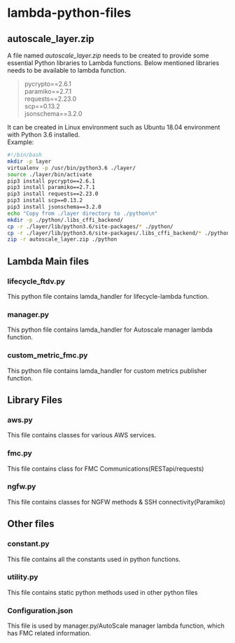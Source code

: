 # lambda-python-files

## autoscale_layer.zip 

A file named *autoscale_layer.zip* needs to be created to provide some essential Python libraries to Lambda functions.
Below mentioned libraries needs to be available to lambda function. 

>   pycrypto==2.6.1 <br>
    paramiko==2.7.1 <br>
    requests==2.23.0 <br>
    scp==0.13.2 <br>
    jsonschema==3.2.0 <br>


It can be created in Linux environment such as Ubuntu 18.04 environment with Python 3.6 installed. <br>
Example:
```bash
#!/bin/bash
mkdir -p layer
virtualenv -p /usr/bin/python3.6 ./layer/
source ./layer/bin/activate
pip3 install pycrypto==2.6.1
pip3 install paramiko==2.7.1
pip3 install requests==2.23.0
pip3 install scp==0.13.2
pip3 install jsonschema==3.2.0
echo "Copy from ./layer directory to ./python\n"
mkdir -p ./python/.libs_cffi_backend/
cp -r ./layer/lib/python3.6/site-packages/* ./python/
cp -r ./layer/lib/python3.6/site-packages/.libs_cffi_backend/* ./python/.libs_cffi_backend/
zip -r autoscale_layer.zip ./python
```

## Lambda Main files 
### lifecycle_ftdv.py 

This python file contains lamda_handler for lifecycle-lambda function. 

### manager.py

This python file contains lamda_handler for Autoscale manager lambda function.

### custom_metric_fmc.py

This python file contains lamda_handler for custom metrics publisher function.

## Library Files 

### aws.py 
This file contains classes for various AWS services. <br>

### fmc.py
This file contains class for FMC Communications(RESTapi/requests) <br>

### ngfw.py
This file contains classes for NGFW methods & SSH connectivity(Paramiko) <br>

## Other files
### constant.py 
This file contains all the constants used in python functions. 

### utility.py
This file contains static python methods used in other python files

### Configuration.json 
This file is used by manager.py/AutoScale manager lambda function, which has FMC related information. <br>
